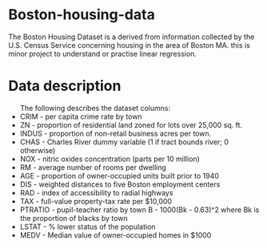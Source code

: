# Boston-housing-data
The Boston Housing Dataset is a derived from information collected by the U.S. Census Service concerning housing in the area of Boston MA.
this is minor project to understand or practise linear regression.


# Data description
<ul> 
The following
describes the dataset columns:

  <li>CRIM - per capita crime rate by town</li>
<li>ZN - proportion of residential land zoned for lots over 25,000 sq. ft.</li>
<li>INDUS - proportion of non-retail business acres per town.</li>
  <li>CHAS - Charles River dummy variable (1 if tract bounds river; 0
otherwise)</li>
 <li>NOX - nitric oxides concentration (parts per 10 million)</li>
<li> RM - average number of rooms per dwelling</li>
 <li>AGE - proportion of owner-occupied units built prior to 1940</li>
 <li>DIS - weighted distances to five Boston employment centers</li>
 <li>RAD - index of accessibility to radial highways</li>
 <li>TAX - full-value property-tax rate per $10,000</li>
 <li>PTRATIO - pupil-teacher ratio by town
 B - 1000(Bk - 0.63)^2 where Bk is the proportion of blacks by town </li>
 <li>LSTAT - % lower status of the population</li>
 <li>MEDV - Median value of owner-occupied homes in $1000</li>

 </ul>
